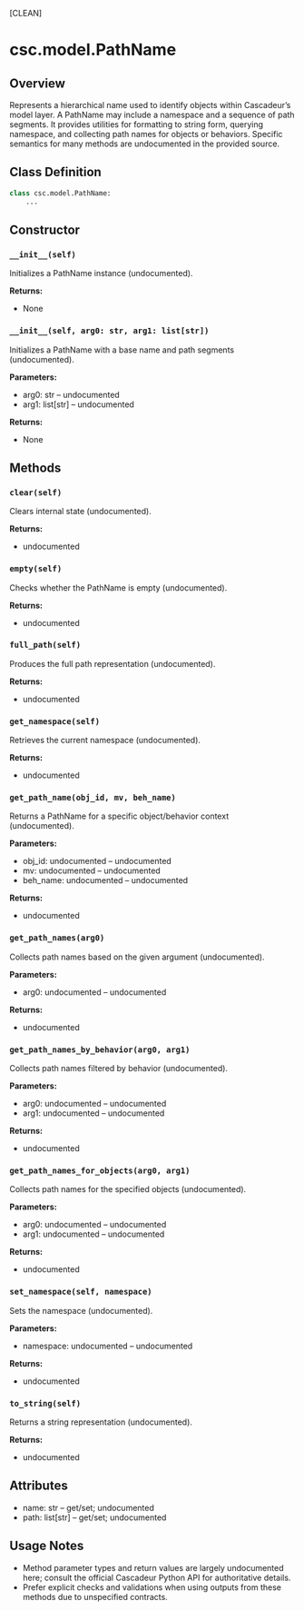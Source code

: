 [CLEAN]

# csc.model.PathName

## Overview
Represents a hierarchical name used to identify objects within Cascadeur’s model layer. A PathName may include a namespace and a sequence of path segments. It provides utilities for formatting to string form, querying namespace, and collecting path names for objects or behaviors. Specific semantics for many methods are undocumented in the provided source.

## Class Definition
```python
class csc.model.PathName:
    ...
```

## Constructor

### `__init__(self)`
Initializes a PathName instance (undocumented).

**Returns:**
- None

### `__init__(self, arg0: str, arg1: list[str])`
Initializes a PathName with a base name and path segments (undocumented).

**Parameters:**
- arg0: str – undocumented
- arg1: list[str] – undocumented

**Returns:**
- None

## Methods

### `clear(self)`
Clears internal state (undocumented).

**Returns:**
- undocumented

### `empty(self)`
Checks whether the PathName is empty (undocumented).

**Returns:**
- undocumented

### `full_path(self)`
Produces the full path representation (undocumented).

**Returns:**
- undocumented

### `get_namespace(self)`
Retrieves the current namespace (undocumented).

**Returns:**
- undocumented

### `get_path_name(obj_id, mv, beh_name)`
Returns a PathName for a specific object/behavior context (undocumented).

**Parameters:**
- obj_id: undocumented – undocumented
- mv: undocumented – undocumented
- beh_name: undocumented – undocumented

**Returns:**
- undocumented

### `get_path_names(arg0)`
Collects path names based on the given argument (undocumented).

**Parameters:**
- arg0: undocumented – undocumented

**Returns:**
- undocumented

### `get_path_names_by_behavior(arg0, arg1)`
Collects path names filtered by behavior (undocumented).

**Parameters:**
- arg0: undocumented – undocumented
- arg1: undocumented – undocumented

**Returns:**
- undocumented

### `get_path_names_for_objects(arg0, arg1)`
Collects path names for the specified objects (undocumented).

**Parameters:**
- arg0: undocumented – undocumented
- arg1: undocumented – undocumented

**Returns:**
- undocumented

### `set_namespace(self, namespace)`
Sets the namespace (undocumented).

**Parameters:**
- namespace: undocumented – undocumented

**Returns:**
- undocumented

### `to_string(self)`
Returns a string representation (undocumented).

**Returns:**
- undocumented

## Attributes

- name: str – get/set; undocumented
- path: list[str] – get/set; undocumented

## Usage Notes

- Method parameter types and return values are largely undocumented here; consult the official Cascadeur Python API for authoritative details.
- Prefer explicit checks and validations when using outputs from these methods due to unspecified contracts.

